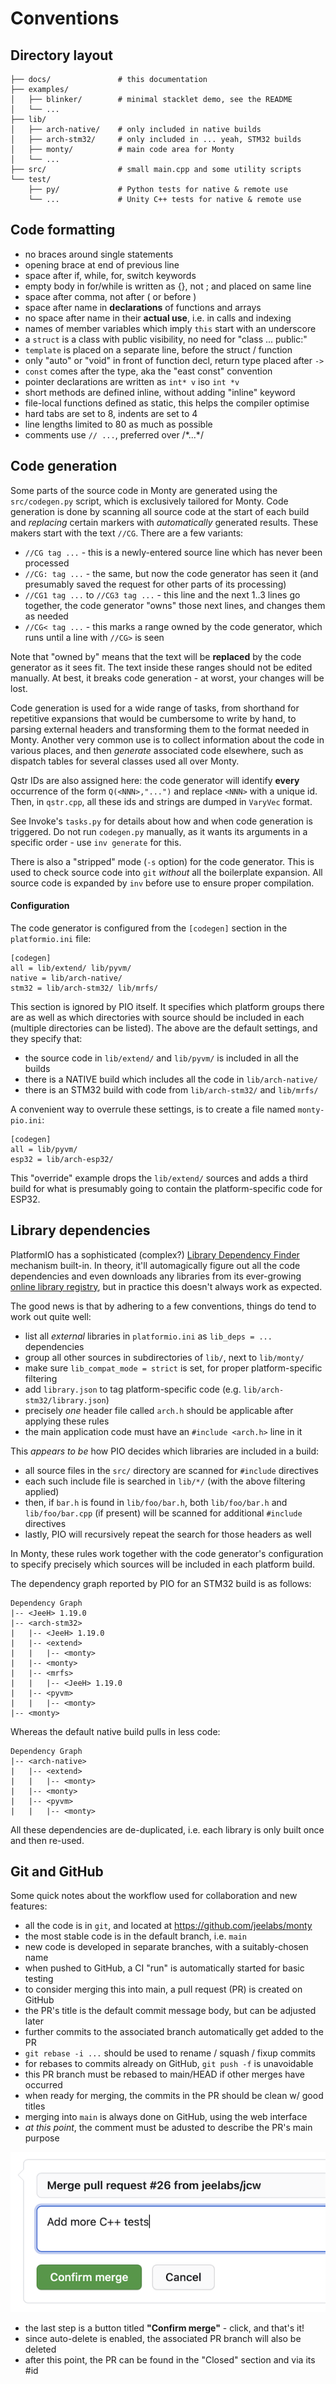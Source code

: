 # Conventions

## Directory layout
```text
├── docs/               # this documentation
├── examples/
│   ├── blinker/        # minimal stacklet demo, see the README
│   └── ...
├── lib/
│   ├── arch-native/    # only included in native builds
│   ├── arch-stm32/     # only included in ... yeah, STM32 builds
│   ├── monty/          # main code area for Monty
│   └── ...
├── src/                # small main.cpp and some utility scripts
└── test/
    ├── py/             # Python tests for native & remote use
    └── ...             # Unity C++ tests for native & remote use
```

[MPY]: https://micropython.org/

## Code formatting

* no braces around single statements
* opening brace at end of previous line
* space after if, while, for, switch keywords
* empty body in for/while is written as {}, not ; and placed on same line
* space after comma, not after ( or before )
* space after name in **declarations** of functions and arrays
* no space after name in their **actual use**, i.e. in calls and indexing
* names of member variables which imply `this` start with an underscore
* a `struct` is a class with public visibility, no need for "class ... public:"
* `template` is placed on a separate line, before the struct / function
* only "auto" or "void" in front of function decl, return type placed after `->`
* `const` comes after the type, aka the "east const" convention
* pointer declarations are written as `int* v` iso `int *v`
* short methods are defined inline, without adding "inline" keyword
* file-local functions defined as static, this helps the compiler optimise
* hard tabs are set to 8, indents are set to 4
* line lengths limited to 80 as much as possible
* comments use `// ...`, preferred over /\*...\*/

## Code generation

Some parts of the source code in Monty are generated using the `src/codegen.py`
script, which is exclusively tailored for Monty.  Code generation is done by
scanning all source code at the start of each build and _replacing_ certain
markers with _automatically_ generated results. These makers start with the text
`//CG`. There are a few variants:

* `//CG tag ...` - this is a newly-entered source line which has never been
  processed
* `//CG: tag ...` - the same, but now the code generator has seen it (and
  presumably saved the request for other parts of its processing)
* `//CG1 tag ...` to `//CG3 tag ...` - this line and the next 1..3 lines go
  together, the code generator "owns" those next lines, and changes them as
  needed
* `//CG< tag ...` - this marks a range owned by the code generator, which runs
  until a line with `//CG>` is seen

Note that "owned by" means that the text will be **replaced** by the code
generator as it sees fit. The text inside these ranges should not be edited
manually. At best, it breaks code generation - at worst, your changes will be
lost.

Code generation is used for a wide range of tasks, from shorthand for repetitive
expansions that would be cumbersome to write by hand, to parsing external
headers and transforming them to the format needed in Monty. Another very common
use is to collect information about the code in various places, and then
_generate_ associated code elsewhere, such as dispatch tables for several
classes used all over Monty.

Qstr IDs are also assigned here: the code generator will identify **every**
occurrence of the form `Q(<NNN>,"...")` and replace `<NNN>` with a unique id.
Then, in `qstr.cpp`, all these ids and strings are dumped in `VaryVec` format.

See Invoke's `tasks.py` for details about how and when code generation is
triggered. Do not run `codegen.py` manually, as it wants its arguments in a
specific order - use `inv generate` for this.

There is also a "stripped" mode (`-s` option) for the code generator. This is
used to check source code into `git` _without_ all the boilerplate expansion.
All source code is expanded by `inv` before use to ensure proper compilation.

#### Configuration

The code generator is configured from the `[codegen]` section in the
`platformio.ini` file:

```
[codegen]
all = lib/extend/ lib/pyvm/
native = lib/arch-native/
stm32 = lib/arch-stm32/ lib/mrfs/
```

This section is ignored by PIO itself. It specifies which platform groups
there are as well as which directories with source should be included in each
(multiple directories can be listed). The above are the default settings, and
they specify that:

* the source code in `lib/extend/` and `lib/pyvm/` is included in all the builds
* there is a NATIVE build which includes all the code in `lib/arch-native/`
* there is an STM32 build with code from `lib/arch-stm32/` and `lib/mrfs/`

A convenient way to overrule these settings, is to create a file named
`monty-pio.ini`:

```
[codegen]
all = lib/pyvm/
esp32 = lib/arch-esp32/
```

This "override" example drops the `lib/extend/` sources and adds a third build
for what is presumably going to contain the platform-specific code for ESP32.

## Library dependencies

PlatformIO has a sophisticated (complex?) [Library Dependency Finder][LDF]
mechanism built-in. In theory, it'll automagically figure out all the code
dependencies and even downloads any libraries from its ever-growing [online
library registry][OLR], but in practice this doesn't always work as expected.

The good news is that by adhering to a few conventions, things do tend to work
out quite well:

* list all _external_ libraries in `platformio.ini` as `lib_deps = ...`
  dependencies
* group all other sources in subdirectories of `lib/`, next to `lib/monty/`
* make sure `lib_compat_mode = strict` is set, for proper platform-specific
  filtering
* add `library.json` to tag platform-specific code (e.g.
  `lib/arch-stm32/library.json`)
* precisely *one* header file called `arch.h` should be applicable after
  applying these rules
* the main application code must have an `#include <arch.h>` line in it

This _appears to be_ how PIO decides which libraries are included
in a build:

* all source files in the `src/` directory are scanned for `#include` directives
* each such include file is searched in `lib/*/` (with the above filtering
  applied)
* then, if `bar.h` is found in `lib/foo/bar.h`, both `lib/foo/bar.h` and
  `lib/foo/bar.cpp` (if present) will be scanned for additional `#include`
  directives
* lastly, PIO will recursively repeat the search for those headers as well

In Monty, these rules work together with the code generator's configuration to
specify precisely which sources will be included in each platform build.

[LDF]: https://docs.platformio.org/en/latest/librarymanager/ldf.html
[OLR]: https://platformio.org/lib

The dependency graph reported by PIO for an STM32 build is as follows:

```text
Dependency Graph
|-- <JeeH> 1.19.0
|-- <arch-stm32>
|   |-- <JeeH> 1.19.0
|   |-- <extend>
|   |   |-- <monty>
|   |-- <monty>
|   |-- <mrfs>
|   |   |-- <JeeH> 1.19.0
|   |-- <pyvm>
|   |   |-- <monty>
|-- <monty>
```

Whereas the default native build pulls in less code:

```text
Dependency Graph
|-- <arch-native>
|   |-- <extend>
|   |   |-- <monty>
|   |-- <monty>
|   |-- <pyvm>
|   |   |-- <monty>
```

All these dependencies are de-duplicated, i.e. each library is only built once
and then re-used.

## Git and GitHub

Some quick notes about the workflow used for collaboration and new features:

* all the code is in `git`, and located at <https://github.com/jeelabs/monty>
* the most stable code is in the default branch, i.e. `main`
* new code is developed in separate branches, with a suitably-chosen name
* when pushed to GitHub, a CI "run" is automatically started for basic testing
* to consider merging this into main, a pull request (PR) is created on GitHub
* the PR's title is the default commit message body, but can be adjusted later
* further commits to the associated branch automatically get added to the PR
* `git rebase -i ...` should be used to rename / squash / fixup commits
* for rebases to commits already on GitHub, `git push -f` is unavoidable
* this PR branch must be rebased to main/HEAD if other merges have occurred
* when ready for merging, the commits in the PR should be clean w/ good titles
* merging into `main` is always done on GitHub, using the web interface
* _at this point_, the comment must be adusted to describe the PR's main purpose

![](github-commit.png ':size=50%x')

* the last step is a button titled **"Confirm merge"** - click, and that's it!
* since auto-delete is enabled, the associated PR branch will also be deleted
* after this point, the PR can be found in the "Closed" section and via its #id
